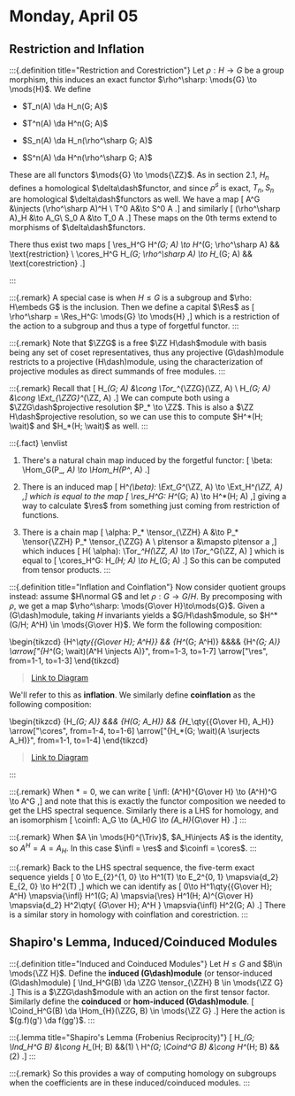 # Monday, April 05

## Restriction and Inflation

:::{.definition title="Restriction and Corestriction"}
Let $\rho: H\to G$ be a group morphism, this induces an exact functor $\rho^\sharp: \mods{G} \to \mods{H}$.
We define

- $T_n(A) \da H_n(G; A)$
- $T^n(A) \da H^n(G; A)$

- $S_n(A) \da H_n(\rho^\sharp G; A)$
- $S^n(A) \da H^n(\rho^\sharp G; A)$

These are all functors $\mods{G} \to \mods{\ZZ}$.
As in section 2.1, $H_n$ defines a homological $\delta\dash$functor, and since $\rho^\sharp$ is exact, $T_n, S_n$ are homological $\delta\dash$functors as well.
We have a map 
\[
A^G &\injects (\rho^\sharp A)^H \\
T^0 A&\to S^0 A
.\]
and similarly
\[
(\rho^\sharp A)_H &\to A_G\\
S_0 A &\to T_0 A
.\] 
These maps on the 0th terms extend to morphisms of $\delta\dash$functors.

There thus exist two maps
\[
\res_H^G H^*(G; A) \to H^*(G; \rho^\sharp A) && \text{restriction} \\
\cores_H^G H_*(G; \rho^\sharp A) \to H_*(G; A) && \text{corestriction}
.\]

:::

:::{.remark}
A special case is when $H\leq G$ is a subgroup and $\rho: H\embeds G$ is the inclusion.
Then we define a capital $\Res$ as 
\[
\rho^\sharp = \Res_H^G: \mods{G} \to \mods{H}
,\]
which is a restriction of the action to a subgroup and thus a type of forgetful functor.
:::

:::{.remark}
Note that $\ZZG$ is a free $\ZZ H\dash$module with basis being any set of coset representatives, thus any projective \(G\dash\)module restricts to a projective \(H\dash\)module, using the characterization of projective modules as direct summands of free modules.
:::

:::{.remark}
Recall that 
\[
H_*(G; A) &\cong \Tor_*^{\ZZG}(\ZZ, A) \\
H_*(G; A) &\cong \Ext_{\ZZG}^*(\ZZ, A)
.\]
We can compute both using a $\ZZG\dash$projective resolution $P_* \to \ZZ$.
This is also a $\ZZ H\dash$projective resolution, so we can use this to compute $H^*(H; \wait)$ and $H_*(H; \wait)$ as well.
:::

:::{.fact}
\envlist

1. There's a natural chain map induced by the forgetful functor:
\[
\beta: \Hom_G(P_*, A) \to \Hom_H(P^*, A)
.\]

2. There is an induced map
\[
H^*(\beta): \Ext_G^*(\ZZ, A) \to \Ext_H^*(\ZZ, A)
,\]
which is equal to the map
\[
\res_H^G: H^*(G; A) \to H^*(H; A)
,\]
giving a way to calculate $\res$ from something just coming from restriction of functions.

3. There is a chain map 
\[
\alpha: P_* \tensor_{\ZZH} A &\to P_* \tensor{\ZZH} P_* \tensor_{\ZZG} A \\
p\tensor a &\mapsto p\tensor a
,\]
which induces
\[
H( \alpha): \Tor_*^H(\ZZ, A) \to \Tor_*^G(\ZZ, A)
\]
which is equal to
\[
\cores_H^G: H_*(H; A) \to H_*(G; A)
.\]
So this can be computed from tensor products.
:::

:::{.definition title="Inflation and Coinflation"}
Now consider quotient groups instead: assume $H\normal G$ and let $\rho:G\to G/H$.
By precomposing with $\rho$, we get a map $\rho^\sharp: \mods{G\over H}\to\mods{G}$.
Given a \(G\dash\)module, taking $H$ invariants yields a $G/H\dash$module, so $H^*(G/H; A^H) \in \mods{G\over H}$.
We form the following composition:

\begin{tikzcd}
	{H^*\qty{{G\over H}; A^H}} && {H^*(G; A^H)} &&&& {H^*(G; A)}
	\arrow["{H^*(G; \wait)(A^H \injects A)}", from=1-3, to=1-7]
	\arrow["\res", from=1-1, to=1-3]
\end{tikzcd}

> [Link to Diagram](https://q.uiver.app/?q=WzAsMyxbMCwwLCJIXipcXHF0eXt7R1xcb3ZlciBIfTsgQV5IfSJdLFsyLDAsIkheKihHOyBBXkgpIl0sWzYsMCwiSF4qKEc7IEEpIl0sWzEsMiwiSF4qKEc7IFxcd2FpdCkoQV5IIFxcaW5qZWN0cyBBKSJdLFswLDEsIlxccmVzIl1d)

We'll refer to this as **inflation**.
We similarly define **coinflation** as the following composition:

\begin{tikzcd}
	{H_*(G; A)} &&& {H(G; A_H)} && {H_*\qty{{G\over H}, A_H}}
	\arrow["\cores", from=1-4, to=1-6]
	\arrow["{H_*(G; \wait)(A \surjects A_H)}", from=1-1, to=1-4]
\end{tikzcd}

> [Link to Diagram](https://q.uiver.app/?q=WzAsMyxbMCwwLCJIXyooRzsgQSkiXSxbMywwLCJIKEc7IEFfSCkiXSxbNSwwLCJIXypcXHF0eXt7R1xcb3ZlciBIfSwgQV9IfSJdLFsxLDIsIlxcY29yZXMiXSxbMCwxLCJIXyooRzsgXFx3YWl0KShBIFxcc3VyamVjdHMgQV9IKSJdXQ==)

:::

:::{.remark}
When $*=0$, we can write 
\[
\infl: (A^H)^{G\over H} \to (A^H)^G \to A^G
,\]
and note that this is exactly the functor composition we needed to get the LHS spectral sequence.
Similarly there is a LHS for homology, and an isomorphism
\[
\coinfl: A_G \to (A_H)_G \to (A_H)_{G\over H}
.\]
:::

:::{.remark}
When $A \in \mods{H}^{\Triv}$, $A_H\injects A$ is the identity, so $A^H = A = A_H$.
In this case $\infl = \res$ and $\coinfl = \cores$.
:::

:::{.remark}
Back to the LHS spectral sequence, the five-term exact sequence yields
\[
0 \to E_{2}^{1, 0} \to H^1(T) \to E_2^{0, 1} \mapsvia{d_2} E_{2, 0} \to H^2(T)
,\]
which we can identify as 
\[
0\to H^1\qty{{G\over H}; A^H}
\mapsvia{\infl} 
H^1(G; A)
\mapsvia{\res} 
H^1(H; A)^{G\over H}
\mapsvia{d_2} 
H^2\qty{ {G\over H}; A^H }
\mapsvia{\infl} 
H^2(G; A)
.\]
There is a similar story in homology with coinflation and corestriction.
:::

## Shapiro's Lemma, Induced/Coinduced Modules

:::{.definition title="Induced and Coinduced Modules"}
Let $H\leq G$ and $B\in \mods{\ZZ H}$.
Define the **induced \(G\dash\)module** (or tensor-induced \(G\dash\)module)
\[
\Ind_H^G(B) \da \ZZG \tensor_{\ZZH} B \in \mods{\ZZ G}
.\]
This is a $\ZZG\dash$module with an action on the first tensor factor.
Similarly define the **coinduced** or **hom-induced \(G\dash\)module**.
\[
\Coind_H^G(B) \da \Hom_{H}(\ZZG, B) \in \mods{\ZZ G}
.\]
Here the action is $(g.f)(g') \da f(gg')$.
:::

:::{.lemma title="Shapiro's Lemma (Frobenius Reciprocity)"}
\[
H_*(G; \Ind_H^G B) &\cong H_*(H; B) &&(1) \\
H^*(G; \Coind^G B) &\cong H^*(H; B) &&(2)
.\]
:::

:::{.remark}
So this provides a way of computing homology on subgroups when the coefficients are in these induced/coinduced modules.
:::
